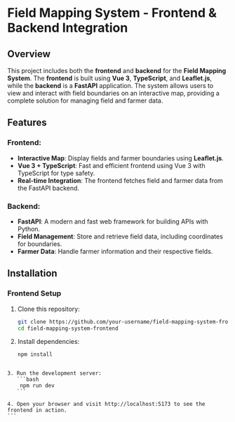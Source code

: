 # Field Mapping System - Frontend & Backend Integration

## Overview

This project includes both the **frontend** and **backend** for the **Field Mapping System**. The **frontend** is built using **Vue 3**, **TypeScript**, and **Leaflet.js**, while the **backend** is a **FastAPI** application. The system allows users to view and interact with field boundaries on an interactive map, providing a complete solution for managing field and farmer data.

## Features

### Frontend:

- **Interactive Map**: Display fields and farmer boundaries using **Leaflet.js**.
- **Vue 3 + TypeScript**: Fast and efficient frontend using Vue 3 with TypeScript for type safety.
- **Real-time Integration**: The frontend fetches field and farmer data from the FastAPI backend.

### Backend:

- **FastAPI**: A modern and fast web framework for building APIs with Python.
- **Field Management**: Store and retrieve field data, including coordinates for boundaries.
- **Farmer Data**: Handle farmer information and their respective fields.

## Installation

### Frontend Setup

1. Clone this repository:

   ```bash
   git clone https://github.com/your-username/field-mapping-system-frontend.git
   cd field-mapping-system-frontend
   ```

2. Install dependencies:
   ```bash
   npm install
   ```

````

3. Run the development server:
   ```bash
    npm run dev
   ```

4. Open your browser and visit http://localhost:5173 to see the frontend in action.
```
````
